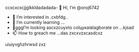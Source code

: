 ccxcxcxcjjglkkldadadada- 👋 Hi, I’m @oroj6742
- 👀 I’m interested in .cxbfdg..
- 🌱 I’m currently learning ...
- 💞️gggI’m looking ascxzcuyxto colцукаівlagborate on ...kjsad
- 📫 How to greach me ...das
zxcxvzxcasdcxz
<!---sad
oroj6742/oroj6742 is a ✨ special ✨ repository because its `README.md` (this file) appears on your GitHub profifbdle.
You can click the Preview link to take a ladsook at your changes.vdf
--->
uiuiyvghzhrwsd
zxz
